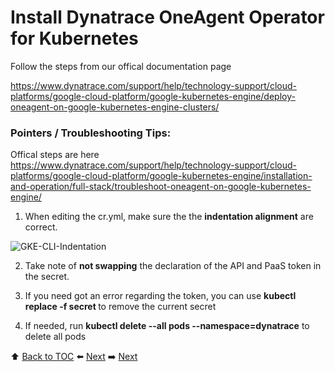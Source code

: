 # Install Dynatrace OneAgent Operator for Kubernetes 

Follow the steps from our offical documentation page

https://www.dynatrace.com/support/help/technology-support/cloud-platforms/google-cloud-platform/google-kubernetes-engine/deploy-oneagent-on-google-kubernetes-engine-clusters/

### Pointers / Troubleshooting Tips:

Offical steps are here
https://www.dynatrace.com/support/help/technology-support/cloud-platforms/google-cloud-platform/google-kubernetes-engine/installation-and-operation/full-stack/troubleshoot-oneagent-on-google-kubernetes-engine/

1. When editing the cr.yml, make sure the the <b>indentation alignment</b> are correct.

![GKE-CLI-Indentation](https://github.com/Nodnarboen/HOT-k8s/blob/master/assets/Picture7.png)

2. Take note of <b>not swapping</b> the declaration of the API and PaaS token in the secret. 

3. If you need got an error regarding the token, you can use <b>kubectl replace -f secret </b> to remove the current secret

4. If needed, run <b>kubectl delete --all pods --namespace=dynatrace</b> to delete all pods

:arrow_up: [Back to TOC](/README.md) :arrow_left: [Next](../lab1/README.md)   :arrow_right: [Next](../lab3/README.md)  


